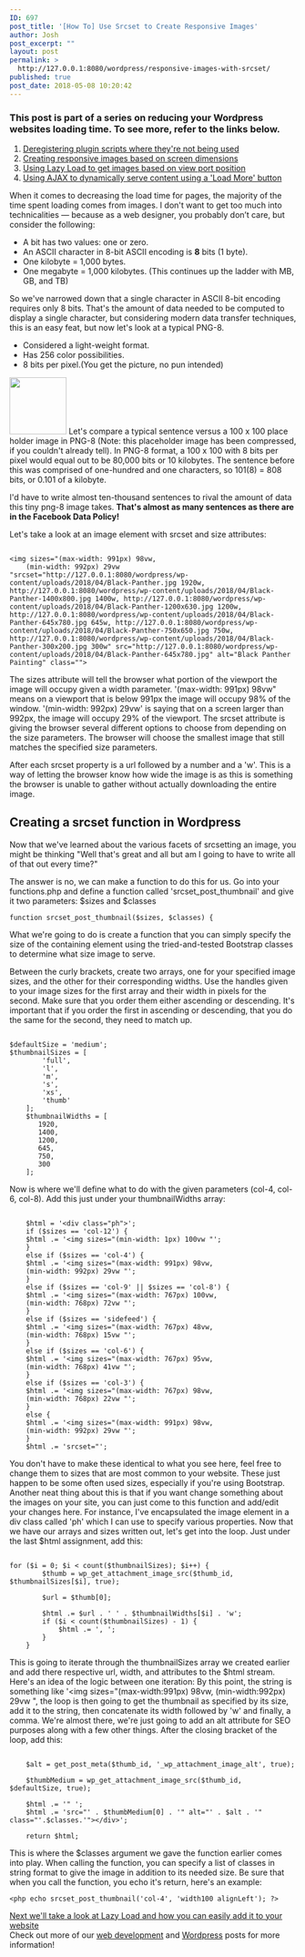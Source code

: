 ```yaml
---
ID: 697
post_title: '[How To] Use Srcset to Create Responsive Images'
author: Josh
post_excerpt: ""
layout: post
permalink: >
  http://127.0.0.1:8080/wordpress/responsive-images-with-srcset/
published: true
post_date: 2018-05-08 10:20:42
---
```

<h3>This post is part of a series on reducing your Wordpress websites loading time. To see more, refer to the links below.</h3>
<ol>
 	<li><a href="http://127.0.0.1:8080/wordpress/how-to-deregister-javascript-files-to-increase-page-loading-speed/">Deregistering plugin scripts where they're not being used</a></li>
 	<li> <a href="http://127.0.0.1:8080/wordpress/responsive-images-with-srcset/">Creating responsive images based on screen dimensions</a></li>
        <li><a href="http://127.0.0.1:8080/wordpress/how-to-use-lazyload-to-increase-page-speed/">Using Lazy Load to get images based on view port position</a></li>
<li><a href="http://127.0.0.1:8080/wordpress/use-ajax-reduce-load-time/">Using AJAX to dynamically serve content using a 'Load More' button</a></li>

</ol>
When it comes to decreasing the load time for pages, the majority of the time spent loading comes from images. I don't want to get too much into technicalities — because as a web designer, you probably don’t care, but consider the following:
<ul>
 	<li>A bit has two values: one or zero.</li>
 	<li><span>An ASCII character in 8-bit ASCII encoding is </span><b>8</b><span> bits (1 byte).</span></li>
 	<li>One kilobyte = 1,000 bytes.</li>
 	<li>One megabyte = 1,000 kilobytes. (This continues up the ladder with MB, GB, and TB)</li>
</ul>
So we've narrowed down that a single character in ASCII 8-bit encoding requires only 8 bits. That's the amount of data needed to be computed to display a single character, but considering modern data transfer techniques, this is an easy feat, but now let's look at a typical PNG-8.
<ul>
 	<li>Considered a light-weight format.</li>
 	<li>Has 256 color possibilities.</li>
 	<li>8 bits per pixel.(You get the picture, no pun intended)</li>
</ul>
<img style="width: 100px; height: 100px;" src="http://127.0.0.1:8080/wordpress/wp-content/uploads/2018/04/tiny_png-8.png" class="aligncenter" />
Let's compare a typical sentence versus a 100 x 100 place holder image in PNG-8 (Note: this placeholder image has been compressed, if you couldn't already tell). In PNG-8 format, a 100 x 100 with 8 bits per pixel would equal out to be 80,000 bits or 10 kilobytes. The sentence before this was comprised of one-hundred and one characters, so 101(8) = 808 bits, or 0.101 of a kilobyte.

I'd have to write almost ten-thousand sentences to rival the amount of data this tiny png-8 image takes. <strong>That's almost as many sentences as there are in the Facebook Data Policy!</strong>

Let's take a look at an image element with srcset and size attributes:
<pre><code>
&lt;img sizes="(max-width: 991px) 98vw,
    (min-width: 992px) 29vw 
"srcset="http://127.0.0.1:8080/wordpress/wp-content/uploads/2018/04/Black-Panther.jpg 1920w, http://127.0.0.1:8080/wordpress/wp-content/uploads/2018/04/Black-Panther-1400x800.jpg 1400w, http://127.0.0.1:8080/wordpress/wp-content/uploads/2018/04/Black-Panther-1200x630.jpg 1200w, http://127.0.0.1:8080/wordpress/wp-content/uploads/2018/04/Black-Panther-645x780.jpg 645w, http://127.0.0.1:8080/wordpress/wp-content/uploads/2018/04/Black-Panther-750x650.jpg 750w, http://127.0.0.1:8080/wordpress/wp-content/uploads/2018/04/Black-Panther-300x200.jpg 300w" src="http://127.0.0.1:8080/wordpress/wp-content/uploads/2018/04/Black-Panther-645x780.jpg" alt="Black Panther Painting" class=""&gt;
</code></pre>
The sizes attribute will tell the browser what portion of the viewport the image will occupy given a width parameter. '(max-width: 991px) 98vw" means on a viewport that is below 991px the image will occupy 98% of the window. '(min-width: 992px) 29vw' is saying that on a screen larger than 992px, the image will occupy 29% of the viewport. The srcset attribute is giving the browser several different options to choose from depending on the size parameters. The browser will choose the smallest image that still matches the specified size parameters.

After each srcset property is a url followed by a number and a 'w'. This is a way of letting the browser know how wide the image is as this is something the browser is unable to gather without actually downloading the entire image.
<h2>Creating a srcset function in Wordpress</h2>
Now that we've learned about the various facets of srcsetting an image, you might be thinking "Well that's great and all but am I going to have to write all of that out every time?"

The answer is no, we can make a function to do this for us. Go into your functions.php and define a function called 'srcset_post_thumbnail' and give it two parameters: $sizes and $classes
<pre><code>function srcset_post_thumbnail($sizes, $classes) { </pre></code>
What we're going to do is create a function that you can simply specify the size of the containing element using the tried-and-tested Bootstrap classes to determine what size image to serve.

Between the curly brackets, create two arrays, one for your specified image sizes, and the other for their corresponding widths. Use the handles given to your image sizes for the first array and their width in pixels for the second. Make sure that you order them either ascending or descending. It's important that if you order the first in ascending or descending, that you do the same for the second, they need to match up.
<pre><code>    
$defaultSize = 'medium';
$thumbnailSizes = [
        'full',
        'l',
        'm',
        's',
        'xs',
        'thumb'
    ];
    $thumbnailWidths = [
       1920,
       1400,
       1200,
       645,
       750,
       300
    ];
</code></pre>
Now is where we'll define what to do with the given parameters (col-4, col-6, col-8). Add this just under your thumbnailWidths array:
<pre><code>
    $html = '&lt;div class="ph"&gt;';
    if ($sizes == 'col-12') {
    $html .= '&lt;img sizes="(min-width: 1px) 100vw "';
    }
    else if ($sizes == 'col-4') {
    $html .= '&lt;img sizes="(max-width: 991px) 98vw,
    (min-width: 992px) 29vw "';
    }
    else if ($sizes == 'col-9' || $sizes == 'col-8') {
    $html .= '&lt;img sizes="(max-width: 767px) 100vw,
    (min-width: 768px) 72vw "';
    }
    else if ($sizes == 'sidefeed') {
    $html .= '&lt;img sizes="(max-width: 767px) 48vw,
    (min-width: 768px) 15vw "';
    }
    else if ($sizes == 'col-6') {
    $html .= '&lt;img sizes="(max-width: 767px) 95vw,
    (min-width: 768px) 41vw "';
    }
    else if ($sizes == 'col-3') {
    $html .= '&lt;img sizes="(max-width: 767px) 98vw,
    (min-width: 768px) 22vw "';
    }
    else {
    $html .= '&lt;img sizes="(max-width: 991px) 98vw,
    (min-width: 992px) 29vw "';
    }
    $html .= 'srcset="';
</code></pre>
You don't have to make these identical to what you see here, feel free to change them to sizes that are most common to your website. These just happen to be some often used sizes, especially if you're using Bootstrap. Another neat thing about this is that if you want change something about the images on your site, you can just come to this function and add/edit your changes here. For instance, I've encapsulated the image element in a div class called 'ph' which I can use to specify various properties.
Now that we have our arrays and sizes written out, let's get into the loop. Just under the last $html assignment, add this:
<pre><code>
for ($i = 0; $i &lt; count($thumbnailSizes); $i++) {
        $thumb = wp_get_attachment_image_src($thumb_id, $thumbnailSizes[$i], true);

        $url = $thumb[0];

        $html .= $url . ' ' . $thumbnailWidths[$i] . 'w';
        if ($i &lt; count($thumbnailSizes) - 1) {
            $html .= ', ';
        }
    }
</code></pre>
This is going to iterate through the thumbnailSizes array we created earlier and add there respective url, width, and attributes to the $html stream. Here's an idea of the logic between one iteration: By this point, the string is something like '&lt;img sizes="(max-width:991px) 98vw, (min-width:992px) 29vw ", the loop is then going to get the thumbnail as specified by its size, add it to the string, then concatenate its width followed by 'w' and finally, a comma.
We're almost there, we're just going to add an alt attribute for SEO purposes along with a few other things. After the closing bracket of the loop, add this:
<pre><code>
    $alt = get_post_meta($thumb_id, '_wp_attachment_image_alt', true);

    $thumbMedium = wp_get_attachment_image_src($thumb_id, $defaultSize, true);

    $html .= '" ';
    $html .= 'src="' . $thumbMedium[0] . '" alt="' . $alt . '" class="'.$classes.'"&gt;&lt;/div&gt;';

    return $html;
</code></pre>
This is where the $classes argument we gave the function earlier comes into play. When calling the function, you can specify a list of classes in string format to give the image in addition to its needed size. Be sure that when you call the function, you echo it's return, here's an example:
<pre><code>&lt;php echo srcset_post_thumbnail('col-4', 'width100 alignLeft'); ?&gt;</code></pre>
<a href="http://127.0.0.1:8080/wordpress/wordpress-lazyload/">Next we'll take a look at Lazy Load and how you can easily add it to your website</a></br>
Check out more of our <a href="http://127.0.0.1:8080/wordpress/topics/dev-code/">web development</a> and <a href="http://127.0.0.1:8080/wordpress/topics/dev-code/wordpress/">Wordpress</a> posts for more information!